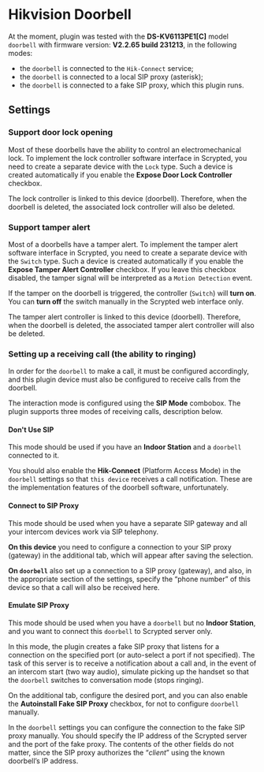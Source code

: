# Hikvision Doorbell

At the moment, plugin was tested with the **DS-KV6113PE1[C]** model `doorbell` with firmware version: **V2.2.65 build 231213**, in the following modes:

- the `doorbell` is connected to the `Hik-Connect` service;
- the `doorbell` is connected to a local SIP proxy (asterisk);
- the `doorbell` is connected to a fake SIP proxy, which this plugin runs.

## Settings

### Support door lock opening

Most of these doorbells have the ability to control an electromechanical lock. To implement the lock controller software interface in Scrypted, you need to create a separate device with the `Lock` type. Such a device is created automatically if you enable the **Expose Door Lock Controller** checkbox.

The lock controller is linked to this device (doorbell). Therefore, when the doorbell is deleted, the associated lock controller will also be deleted.

### Support tamper alert

Most of a doorbells have a tamper alert. To implement the tamper alert software interface in Scrypted, you need to create a separate device with the `Switch` type. Such a device is created automatically if you enable the **Expose Tamper Alert Controller** checkbox. If you leave this checkbox disabled, the tamper signal will be interpreted as a `Motion Detection` event.

If the tamper on the doorbell is triggered, the controller (`Switch`) will **turn on**. You can **turn off** the switch manually in the Scrypted web interface only.

The tamper alert controller is linked to this device (doorbell). Therefore, when the doorbell is deleted, the associated tamper alert controller will also be deleted.

### Setting up a receiving call (the ability to ringing)

In order for the `doorbell` to make a call, it must be configured accordingly, and this plugin device must also be configured to receive calls from the doorbell.

The interaction mode is configured using the **SIP Mode** combobox. The plugin supports three modes of receiving calls, description below.

#### Don't Use SIP

This mode should be used if you have an **Indoor Station** and a `doorbell` connected to it.

You should also enable the **Hik-Connect** (Platform Access Mode) in the `doorbell` settings so that `this device` receives a call notification. These are the implementation features of the doorbell software, unfortunately.

#### Connect to SIP Proxy

This mode should be used when you have a separate SIP gateway and all your intercom devices work via SIP telephony.

**On this device** you need to configure a connection to your SIP proxy (gateway) in the additional tab, which will appear after saving the selection.

**On `doorbell`** also set up a connection to a SIP proxy (gateway), and also, in the appropriate section of the settings, specify the “phone number” of this device so that a call will also be received here.

#### Emulate SIP Proxy

This mode should be used when you have a `doorbell` but no **Indoor Station**, and you want to connect this `doorbell` to Scrypted server only.

In this mode, the plugin creates a fake SIP proxy that listens for a connection on the specified port (or auto-select a port if not specified). The task of this server is to receive a notification about a call and, in the event of an intercom start (two way audio), simulate picking up the handset so that the `doorbell` switches to conversation mode (stops ringing).

On the additional tab, configure the desired port, and you can also enable the **Autoinstall Fake SIP Proxy** checkbox, for not to configure `doorbell` manually.

In the `doorbell` settings you can configure the connection to the fake SIP proxy manually. You should specify the IP address of the Scrypted server and the port of the fake proxy. The contents of the other fields do not matter, since the SIP proxy authorizes the “*client*” using the known doorbell’s IP address.
